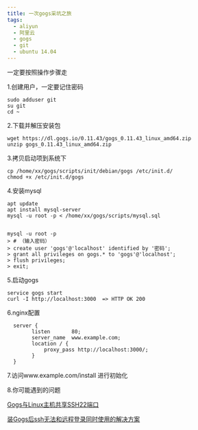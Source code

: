 ```yaml
---
title: 一次gogs采坑之旅
tags:
  - aliyun
  - 阿里云
  - gogs
  - git 
  - ubuntu 14.04
---
```


一定要按照操作步骤走

<!--more-->
1.创建用户，一定要记住密码
```
sudo adduser git
su git
cd ~
```

2.下载并解压安装包

```
wget https://dl.gogs.io/0.11.43/gogs_0.11.43_linux_amd64.zip
unzip gogs_0.11.43_linux_amd64.zip
```
3.拷贝启动项到系统下
```
cp /home/xx/gogs/scripts/init/debian/gogs /etc/init.d/ 
chmod +x /etc/init.d/gogs
```
4.安装mysql
```
apt update 
apt install mysql-server
mysql -u root -p < /home/xx/gogs/scripts/mysql.sql


mysql -u root -p
> # （输入密码）
> create user 'gogs'@'localhost' identified by '密码';
> grant all privileges on gogs.* to 'gogs'@'localhost';
> flush privileges;
> exit;
```
5.启动gogs
```
service gogs start
curl -I http://localhost:3000  => HTTP OK 200
```
6.nginx配置
```
  server {
        listen       80;
        server_name  www.example.com;
        location / {
            proxy_pass http://localhost:3000/;
        }
  }
```
7.访问www.example.com/install 进行初始化


8.你可能遇到的问题
 
[Gogs与Linux主机共享SSH22端口](https://blog.csdn.net/u013710784/article/details/78778044)

[装Gogs后ssh无法和远程登录同时使用的解决方案](https://blog.csdn.net/bigsea622/article/details/53956786)






